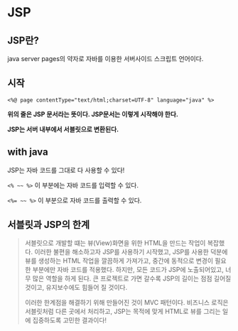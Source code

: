 # JSP
## JSP란?
java server pages의 약자로 자바를 이용한 서버사이드 스크립트 언어이다.

## 시작
```<%@ page contentType="text/html;charset=UTF-8" language="java" %>```

__위의 줄은 JSP 문서라는 뜻이다. JSP문서는 이렇게 시작해야 한다.__

__JSP는 서버 내부에서 서블릿으로 변환된다.__

## with java
JSP는 자바 코드를 그대로 다 사용할 수 있다!

`<% ~~ %>` 이 부분에는 자바 코드를 입력할 수 있다.

`<%= ~~ %>` 이 부분으로 자바 코드를 출력할 수 있다.

## 서블릿과 JSP의 한계

> 서블릿으로 개발할 떄는 뷰(View)화면을 위한 HTML을 만드는 작업이 복잡했다. 이러한 불편을 해소하고자 JSP를 사용하기 시작했고,
> JSP를 사용한 덕분에 뷰를 생성하는 HTML 작업을 깔끔하게 가져가고, 중간에 동적으로 변경이 필요한 부분에만 자바 코드를 적용했다.
> 하지만, 모든 코드가 JSP에 노출되어있고, 너무 많은 역할을 하게 된다. 큰 프로젝트로 가면 갈수록 JSP의 길이는 점점 길어질 것이고, 유지보수에도 힘들어 질 것이다.
>
> 이러한 한계점을 해결하기 위해 만들어진 것이 MVC 패턴이다. 비즈니스 로직은 서블릿처럼 다른 곳에서 처리하고, JSP는 목적에 맞게 HTML로 뷰를 그리는 일에 집중하도록 고민한 결과이다!
